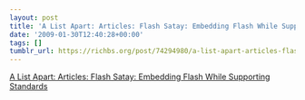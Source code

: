 ```yaml
---
layout: post
title: 'A List Apart: Articles: Flash Satay: Embedding Flash While Supporting Standards'
date: '2009-01-30T12:40:28+00:00'
tags: []
tumblr_url: https://richbs.org/post/74294980/a-list-apart-articles-flash-satay-embedding
---
```

[A List Apart: Articles: Flash Satay: Embedding Flash While Supporting Standards](http://www.alistapart.com/articles/flashsatay)  
